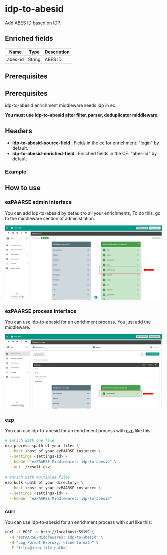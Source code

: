 # idp-to-abesid

Add ABES ID based on IDP.

## Enriched fields

| Name | Type | Description |
| --- | --- | --- |
| abes-id | String | ABES ID. |

## Prerequisites

## Prerequisites

idp-to-abesid enrichment middleware needs idp in ec.

**You must use idp-to-abesid after filter, parser, deduplicator middleware.**

## Headers

+ **idp-to-abesid-source-field** : Fields in the ec for enrichment. "login" by default.
+ **idp-to-abesid-enriched-field** : Enriched fields in the CE. "abes-id" by default

### Example

## How to use

### ezPAARSE admin interface

You can add idp-to-abesid by default to all your enrichments, To do this, go to the middleware section of administration.

![image](./docs/admin-interface.png)

### ezPAARSE process interface

You can use idp-to-abesid for an enrichment process. You just add the middleware.

![image](./docs/process-interface.png)

### ezp

You can use idp-to-abesid for an enrichment process with [ezp](https://github.com/ezpaarse-project/node-ezpaarse) like this:

```bash
# enrich with one file
ezp process <path of your file> \
  --host <host of your ezPAARSE instance> \
  --settings <settings-id> \
  --header "ezPAARSE-Middlewares: idp-to-abesid" \
  --out ./result.csv

# enrich with multiples files
ezp bulk <path of your directory> \
  --host <host of your ezPAARSE instance> \
  --settings <settings-id> \
  --header "ezPAARSE-Middlewares: idp-to-abesid" 

```

### curl

You can use idp-to-abesid for an enrichment process with curl like this:

```bash
curl -X POST -v http://localhost:59599 \
  -H "ezPAARSE-Middlewares: idp-to-abesid" \
  -H "Log-Format-Ezproxy: <line format>" \
  -F "file=@<log file path>"

```